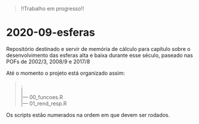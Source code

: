 
<!-- README.md is generated from README.Rmd. Please edit that file -->

> \!\!Trabalho em progresso\!\!

# 2020-09-esferas

<!-- badges: start -->

<!-- badges: end -->

Repositório destinado e servir de memória de cálculo para capítulo sobre
o desenvolvimento das esferas alta e baixa durante esse século, paseado
nas POFs de 2002/3, 2008/9 e 2017/8

Até o momento o projeto está organizado assim:

> .  
> |  
> |— 00\_funcoes.R  
> |— 01\_rend\_resp.R

Os scripts estão numerados na ordem em que devem ser rodados.
